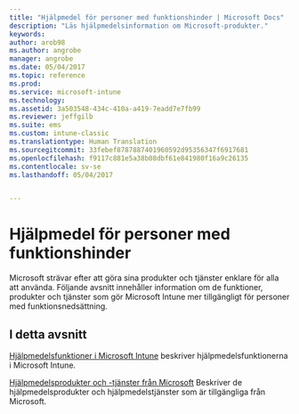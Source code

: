 ```yaml
---
title: "Hjälpmedel för personer med funktionshinder | Microsoft Docs"
description: "Läs hjälpmedelsinformation om Microsoft-produkter."
keywords: 
author: arob98
ms.author: angrobe
manager: angrobe
ms.date: 05/04/2017
ms.topic: reference
ms.prod: 
ms.service: microsoft-intune
ms.technology: 
ms.assetid: 3a503548-434c-410a-a419-7eadd7e7fb99
ms.reviewer: jeffgilb
ms.suite: ems
ms.custom: intune-classic
ms.translationtype: Human Translation
ms.sourcegitcommit: 33febef8787887401960592d95356347f6917681
ms.openlocfilehash: f9117c881e5a38b08dbf61e841980f16a9c26135
ms.contentlocale: sv-se
ms.lasthandoff: 05/04/2017


---
```


# <a name="accessibility-for-people-with-disabilities"></a>Hjälpmedel för personer med funktionshinder
Microsoft strävar efter att göra sina produkter och tjänster enklare för alla att använda. Följande avsnitt innehåller information om de funktioner, produkter och tjänster som gör Microsoft Intune mer tillgängligt för personer med funktionsnedsättning.

## <a name="in-this-section"></a>I detta avsnitt
[Hjälpmedelsfunktioner i Microsoft Intune](accessibility-features-of-microsoft-intune.md) beskriver hjälpmedelsfunktionerna i Microsoft Intune.

[Hjälpmedelsprodukter och -tjänster från Microsoft](accessibility-products-and-services-from-microsoft.md) Beskriver de hjälpmedelsprodukter och hjälpmedelstjänster som är tillgängliga från Microsoft.

